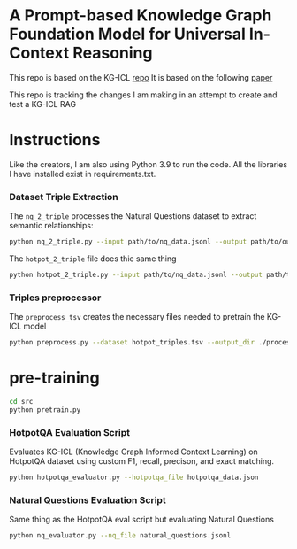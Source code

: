 
# A Prompt-based Knowledge Graph Foundation Model for Universal In-Context Reasoning

This repo is based on the KG-ICL [repo](https://github.com/nju-websoft/KG-ICL) 
It is based on the following [paper](http://arxiv.org/abs/2410.12288)

This repo is tracking the changes I am making in an attempt to create and test a KG-ICL RAG

# Instructions
Like the creators, I am also using Python 3.9 to run the code.
All the libraries I have installed exist in requirements.txt.

### Dataset Triple Extraction

The `nq_2_triple` processes the Natural Questions dataset to extract semantic relationships:

```bash
python nq_2_triple.py --input path/to/nq_data.jsonl --output path/to/output_triples.jsonl --model en_core_web_sm
```

The `hotpot_2_triple` file does thie same thing

```bash
python hotpot_2_triple.py --input path/to/nq_data.jsonl --output path/to/output_triples.jsonl --model en_core_web_sm
```

### Triples preprocessor

The `preprocess_tsv` creates the necessary files needed to pretrain the KG-ICL model

```bash
python preprocess.py --dataset hotpot_triples.tsv --output_dir ./processed_data/name of dataset
```

# pre-training
```bash
cd src
python pretrain.py
```

### HotpotQA Evaluation Script
Evaluates KG-ICL (Knowledge Graph Informed Context Learning) on HotpotQA dataset using custom F1, recall, precison, and exact matching.

```bash
python hotpotqa_evaluator.py --hotpotqa_file hotpotqa_data.json
```

### Natural Questions Evaluation Script
Same thing as the HotpotQA eval script but evaluating Natural Questions

```bash
python nq_evaluator.py --nq_file natural_questions.jsonl
```